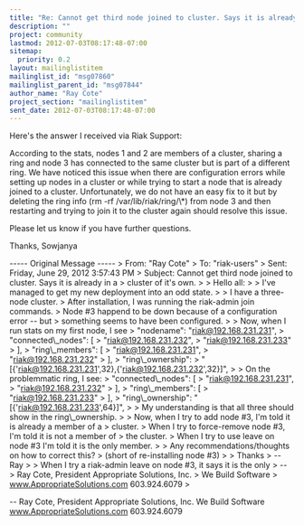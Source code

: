 ```yaml
---
title: "Re: Cannot get third node joined to cluster. Says it is already in	a cluster of it's own."
description: ""
project: community
lastmod: 2012-07-03T08:17:48-07:00
sitemap:
  priority: 0.2
layout: mailinglistitem
mailinglist_id: "msg07860"
mailinglist_parent_id: "msg07844"
author_name: "Ray Cote"
project_section: "mailinglistitem"
sent_date: 2012-07-03T08:17:48-07:00
---
```



Here's the answer I received via Riak Support:

According to the stats, nodes 1 and 2 are members of a cluster, sharing a ring 
and node 3 has connected to the same cluster but is part of a different ring.
We have noticed this issue when there are configuration errors while setting up 
nodes in a cluster or while trying to start a node that is already joined to a 
cluster.
Unfortunately, we do not have an easy fix to it but by deleting the ring info 
(rm -rf /var/lib/riak/ring/\\*) from node 3 and then restarting and trying to 
join it to the cluster again should resolve this issue.

Please let us know if you have further questions.

Thanks,
Sowjanya 

----- Original Message -----
&gt; From: "Ray Cote" 
&gt; To: "riak-users" 
&gt; Sent: Friday, June 29, 2012 3:57:43 PM
&gt; Subject: Cannot get third node joined to cluster. Says it is already in a 
&gt; cluster of it's own.
&gt; 
&gt; Hello all:
&gt; 
&gt; I've managed to get my new deployment into an odd state.
&gt; 
&gt; I have a three-node cluster.
&gt; After installation, I was running the riak-admin join commands.
&gt; Node #3 happend to be down because of a configuration error -- but
&gt; something seems to have been configured.
&gt; 
&gt; Now, when I run stats on my first node, I see
&gt; "nodename": "riak@192.168.231.231",
&gt; "connected\\_nodes": [
&gt; "riak@192.168.231.232",
&gt; "riak@192.168.231.233"
&gt; ],
&gt; "ring\\_members": [
&gt; "riak@192.168.231.231",
&gt; "riak@192.168.231.232"
&gt; ],
&gt; "ring\\_ownership":
&gt; "[{'riak@192.168.231.231',32},{'riak@192.168.231.232',32}]",
&gt; 
&gt; On the problemmatic ring, I see:
&gt; "connected\\_nodes": [
&gt; "riak@192.168.231.231",
&gt; "riak@192.168.231.232"
&gt; ],
&gt; "ring\\_members": [
&gt; "riak@192.168.231.233"
&gt; ],
&gt; "ring\\_ownership": "[{'riak@192.168.231.233',64}]",
&gt; 
&gt; My understanding is that all three should show in the ring\\_ownership.
&gt; 
&gt; Now, when I try to add node #3, I'm told it is already a member of a
&gt; cluster.
&gt; When I try to force-remove node #3, I'm told it is not a member of
&gt; the cluster.
&gt; When I try to use leave on node #3 I'm told it is the only member.
&gt; 
&gt; Any recommendations/thoughts on how to correct this?
&gt; (short of re-installing node #3)
&gt; 
&gt; Thanks
&gt; --Ray
&gt; 
&gt; When I try a riak-admin leave on node #3, it says it is the only
&gt; --
&gt; Ray Cote, President Appropriate Solutions, Inc.
&gt; We Build Software
&gt; www.AppropriateSolutions.com 603.924.6079
&gt; 

-- 
Ray Cote, President Appropriate Solutions, Inc. 
We Build Software 
www.AppropriateSolutions.com 603.924.6079 

